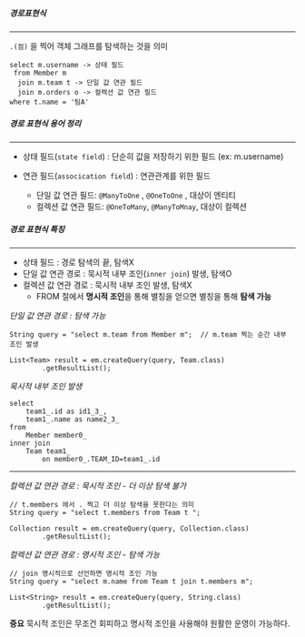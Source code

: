 
##### 경로표현식
---
`.(점)` 을 찍어 객체 그래프를 탐색하는 것을 의미

```
select m.username -> 상태 필드
 from Member m
  join m.team t -> 단일 값 연관 필드
  join m.orders o -> 컬렉션 값 연관 필드
where t.name = '팀A'
```


##### 경로 표현식 용어 정리
---

- 상태 필드(`state field`) : 단순히 값을 저장하기 위한 필드 (ex: m.username)

- 연관 필드(`assocication field`) : 연관관계를 위한 필드
	- 단일 값 연관 필드:
		`@ManyToOne` , `@OneToOne` , 대상이 엔티티
	- 컬렉션 값 연관 필드:
		`@OneToMany`, `@ManyToMnay`, 대상이 컬렉션


##### 경로 표현식 특징
---
- 상태 필드 : 경로 탐색의 끝, 탐색X
- 단일 값 연관 경로 : 묵시적 내부 조인(`inner join`) 발생, 탐색O
- 컬렉션 값 연관 경로 : 묵시적 내부 조인 발생, 탐색X
	-  FROM 절에서 **명시적 조인**을 통해 별칭을 얻으면 별칭을 통해 **탐색 가능**


*단일 값 연관 경로 : 탐색 가능*

```
String query = "select m.team from Member m";  // m.team 찍는 순간 내부 조인 발생
  
List<Team> result = em.createQuery(query, Team.class)  
        .getResultList();
```

*묵시적 내부 조인 발생*

```
select
	team1_.id as id1_3_,
	team1_.name as name2_3_ 
from
	Member member0_ 
inner join
	Team team1_ 
		on member0_.TEAM_ID=team1_.id
```


---

*컬렉션 값 연관 경로 : 묵시적 조인 - 더 이상 탐색 불가*

```
// t.members 에서 . 찍고 더 이상 탐색을 못한다는 의미
String query = "select t.members from Team t ";
  
Collection result = em.createQuery(query, Collection.class)  
        .getResultList();
```


*컬렉션 값 연관 경로 : 명시적 조인 -  탐색 가능*

```
// join 명시적으로 선언하면 명시적 조인 가능
String query = "select m.name from Team t join t.members m";  
  
List<String> result = em.createQuery(query, String.class)  
        .getResultList();
```


**중요**
묵시적 조인은 무조건 회피하고 명시적 조인을 사용해야 원활한 운영이 가능하다. 